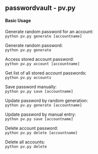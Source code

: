 ## passwordvault - pv.py

#### Basic Usage

Generate random password for an account:  
    `python pv.py generate [accountname]`

Generate random password:  
    `python pv.py generate`

Access stored account password:  
    `python pv.py account [accountname]`

Get list of all stored account passwords:  
    `python pv.py accounts`

Save password manually:  
    `python pv.py save [accountname]`

Update password by random generation:  
    `python pv.py generate [accountname]`

Update password by manual entry:  
    `python pv.py save [accountname]`

Delete account password:  
    `python pv.py delete [accountname]`

Delete all accounts:  
    `python pv.py delete`


